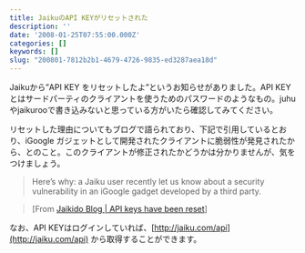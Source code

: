 ```yaml
---
title: JaikuのAPI KEYがリセットされた
description: ''
date: '2008-01-25T07:55:00.000Z'
categories: []
keywords: []
slug: "200801-7812b2b1-4679-4726-9835-ed3287aea18d"
---
```

Jaikuから”API KEY をリセットしたよ”というお知らせがありました。API KEYとはサードパーティのクライアントを使うためのパスワードのようなもの。juhuやjaikurooで書き込みないと思っている方がいたら確認してみてください。

リセットした理由についてもブログで語られており、下記で引用しているとおり、iGoogle ガジェットとして開発されたクライアントに脆弱性が発見されたから、とのこと。このクライアントが修正されたかどうかは分かりませんが、気をつけましょう。

> Here’s why: a Jaiku user recently let us know about a security vulnerability in an iGoogle gadget developed by a third party.

> \[From [Jaikido Blog | API keys have been reset](http://www.jaiku.com/blog/2008/01/25/api-keys-have-been-reset/)\]

なお、API KEYはログインしていれば、[http://jaiku.com/api](http://jaiku.com/api) から取得することができます。